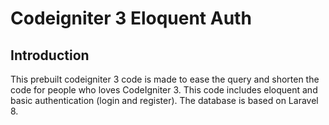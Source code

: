 # Codeigniter 3 Eloquent Auth

## Introduction

This prebuilt codeigniter 3 code is made to ease the query and shorten the code for people who loves CodeIgniter 3. This code includes eloquent and basic authentication (login and register). The database is based on Laravel 8.
